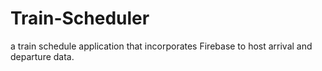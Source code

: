 # Train-Scheduler
a train schedule application that incorporates Firebase to host arrival and departure data.
